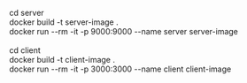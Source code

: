 cd server<br />
docker build -t server-image .<br />
docker run --rm -it -p 9000:9000 --name server server-image<br />
<br />
cd client<br />
docker build -t client-image .<br />
docker run --rm -it -p 3000:3000 --name client client-image<br />
